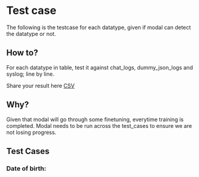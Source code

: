 # Test case 

The following is the testcase for each datatype, given if modal can detect the datatype or not.

## How to?

For each datatype in table, test it against chat_logs, dummy_json_logs and syslog; line by line.

Share your result here
[CSV](https://docs.google.com/spreadsheets/d/1Fn_9sUjVp-Uu89L6bKwGjG_iFMsdCaIVhrWKIZVeT5o/edit?usp=sharing)

## Why?

Given that modal will go through some finetuning, everytime training is completed. Modal needs to be run across the test_cases to ensure we are not losing progress.

## Test Cases

### Date of birth:
